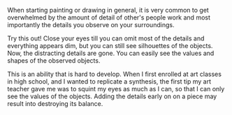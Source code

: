 When starting painting or drawing in general, it is very common to get overwhelmed by the amount of detail of other's people work and most importantly the details you observe on your surroundings.

Try this out! Close your eyes till you can omit most of the details and everything appears dim, but you can still see silhouettes of the objects. Now, the distracting details are gone. You can easily see the values and shapes of the observed objects.

This is an ability that is hard to develop. When I first enrolled at art classes in high school, and I wanted to replicate a synthesis, the first tip my art teacher gave me was to squint my eyes as much as I can, so that I can only see the values of the objects. Adding the details early on on a piece may result into destroying its balance.